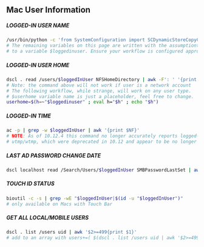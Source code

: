 ## Mac User Information

##### LOGGED-IN USER NAME
```bash
/usr/bin/python -c 'from SystemConfiguration import SCDynamicStoreCopyConsoleUser; import sys; username = (SCDynamicStoreCopyConsoleUser(None, None, None) or [None])[0]; username = [username,""][username in [u"loginwindow", None, u""]]; sys.stdout.write(username + "\n");'
# The remaining variables on this page are written with the assumptiont that you're assigning this command
# to a variable $loggedinuser. Ensure your workflow is configured appropriately
```

##### LOGGED-IN USER HOME
```bash
dscl . read /users/$loggedInUser NFSHomeDirectory | awk -F': ' '{print $NF}'
# Note: the command above will not work if user is a network account
# The following workflow, while strange, will work on any user type.
# $userhome variable name is just a placeholder, feel free to change.
userhome=$(h=~"$loggedinuser" ; eval h="$h" ; echo "$h")
```

##### LOGGED-IN TIME
```bash
ac -p | grep -w $loggedInUser | awk '{print $NF}'
# NOTE: As of 10.12.4 this command no longer accurately reports logged-in time. Appears it uses
# utmp/wtmp, which were deprecated in 10.12 and appear to be no longer used in 10.12.4
```

##### LAST AD PASSWORD CHANGE DATE
```bash
dscl localhost read /Search/Users/$loggedInUser SMBPasswordLastSet | awk 'END{printf "%.0f",($NF/10000000)-11644473600}' | xargs -I{} date -r {} "+%F %T %Z"
```

##### TOUCH ID STATUS
```bash
bioutil -c -s | grep -wE "$loggedInUser|$(id -u "$loggedInUser")"
# only available on Macs with Touch Bar
```

##### GET ALL LOCAL/MOBILE USERS
```bash
dscl . list /users uid | awk '$2>=499{print $1}'
# add to an array with users+=( $(dscl . list /users uid | awk '$2>=499{print $1}') )
```
